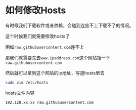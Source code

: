 # 如何修改Hosts

有时候我们下载软件或者依赖，会碰到连接不上下载不了的情况。

这个时候我们就需要修改hosts了

例如`raw.githubusercontent.com`连不上

那我们就需要先去`www.ipaddress.com`这个网站搜一下`raw.githubusercontent.com`

然后就可以拿到这个网站的ip地址，写道hosts里去

```bash
sudo vim /etc/hosts
```

hosts文件内容

```bash
192.128.xx.xx raw.githubusercontent.com
```
